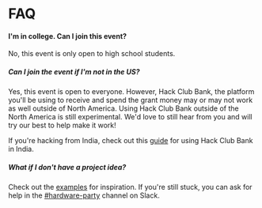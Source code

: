 # FAQ

#### I'm in college. Can I join this event? 

No, this event is only open to high school students.

##### Can I join the event if I'm not in the US?

Yes, this event is open to everyone. However, Hack Club Bank, the platform you'll be using to receive and spend the grant money may or may not work as well outside of North America. Using Hack Club Bank outside of the North America is still experimental. We'd love to still hear from you and will try our best to help make it work!

If you're hacking from India, check out this [guide](/india.md) for using Hack Club Bank in India.

##### What if I don't have a project idea?

Check out the [examples](/examples) for inspiration. If you're still stuck, you can ask for help in the [#hardware-party](https://hackclub.slack.com/archives/C0168BR5PDE) channel on Slack.
